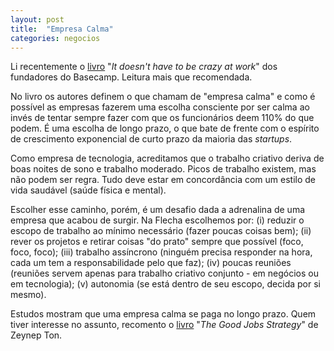 ```yaml
---
layout: post
title:  "Empresa Calma"
categories: negocios
---
```


Li recentemente o [livro](https://www.amazon.com.br/Doesnt-Have-Be-Crazy-Work/dp/0062874780/) "_It doesn't have to be crazy at work_" dos fundadores do Basecamp. Leitura mais que recomendada.

No livro os autores definem o que chamam de "empresa calma" e como é possível as empresas fazerem uma escolha consciente por ser calma ao invés de tentar sempre fazer com que os funcionários deem 110% do que podem. É uma escolha de longo prazo, o que bate de frente com o espírito de crescimento exponencial de curto prazo da maioria das _startups_.

Como empresa de tecnologia, acreditamos que o trabalho criativo deriva de boas noites de sono e trabalho moderado. Picos de trabalho existem, mas não podem ser regra. Tudo deve estar em concordância com um estilo de vida saudável (saúde física e mental).

Escolher esse caminho, porém, é um desafio dada a adrenalina de uma empresa que acabou de surgir. Na Flecha escolhemos por: (i) reduzir o escopo de trabalho ao mínimo necessário (fazer poucas coisas bem); (ii) rever os projetos e retirar coisas "do prato" sempre que possível (foco, foco, foco); (iii) trabalho assíncrono (ninguém precisa responder na hora, cada um tem a responsabilidade pelo que faz); (iv) poucas reuniões (reuniões servem apenas para trabalho criativo conjunto - em negócios ou em tecnologia); (v) autonomia (se está dentro de seu escopo, decida por si mesmo).

Estudos mostram que uma empresa calma se paga no longo prazo. Quem tiver interesse no assunto, recomento o [livro](https://www.amazon.com.br/Good-Jobs-Strategy-Companies-Employees/dp/0544114442/) "_The Good Jobs Strategy_" de Zeynep Ton.